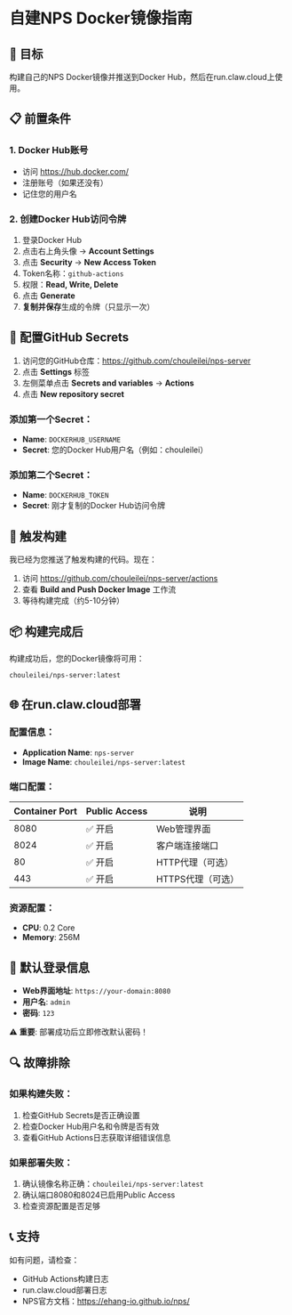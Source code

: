 # 自建NPS Docker镜像指南

## 🎯 目标
构建自己的NPS Docker镜像并推送到Docker Hub，然后在run.claw.cloud上使用。

## 📋 前置条件

### 1. Docker Hub账号
- 访问 https://hub.docker.com/
- 注册账号（如果还没有）
- 记住您的用户名

### 2. 创建Docker Hub访问令牌
1. 登录Docker Hub
2. 点击右上角头像 → **Account Settings**
3. 点击 **Security** → **New Access Token**
4. Token名称：`github-actions`
5. 权限：**Read, Write, Delete**
6. 点击 **Generate**
7. **复制并保存**生成的令牌（只显示一次）

## 🔧 配置GitHub Secrets

1. 访问您的GitHub仓库：https://github.com/chouleilei/nps-server
2. 点击 **Settings** 标签
3. 左侧菜单点击 **Secrets and variables** → **Actions**
4. 点击 **New repository secret**

### 添加第一个Secret：
- **Name**: `DOCKERHUB_USERNAME`
- **Secret**: 您的Docker Hub用户名（例如：chouleilei）

### 添加第二个Secret：
- **Name**: `DOCKERHUB_TOKEN`
- **Secret**: 刚才复制的Docker Hub访问令牌

## 🚀 触发构建

我已经为您推送了触发构建的代码。现在：

1. 访问 https://github.com/chouleilei/nps-server/actions
2. 查看 **Build and Push Docker Image** 工作流
3. 等待构建完成（约5-10分钟）

## 📦 构建完成后

构建成功后，您的Docker镜像将可用：
```
chouleilei/nps-server:latest
```

## 🌐 在run.claw.cloud部署

### 配置信息：
- **Application Name**: `nps-server`
- **Image Name**: `chouleilei/nps-server:latest`

### 端口配置：
| Container Port | Public Access | 说明 |
|---------------|---------------|------|
| 8080 | ✅ 开启 | Web管理界面 |
| 8024 | ✅ 开启 | 客户端连接端口 |
| 80 | ✅ 开启 | HTTP代理（可选） |
| 443 | ✅ 开启 | HTTPS代理（可选） |

### 资源配置：
- **CPU**: 0.2 Core
- **Memory**: 256M

## 🔐 默认登录信息

- **Web界面地址**: `https://your-domain:8080`
- **用户名**: `admin`
- **密码**: `123`

⚠️ **重要**: 部署成功后立即修改默认密码！

## 🔍 故障排除

### 如果构建失败：
1. 检查GitHub Secrets是否正确设置
2. 检查Docker Hub用户名和令牌是否有效
3. 查看GitHub Actions日志获取详细错误信息

### 如果部署失败：
1. 确认镜像名称正确：`chouleilei/nps-server:latest`
2. 确认端口8080和8024已启用Public Access
3. 检查资源配置是否足够

## 📞 支持

如有问题，请检查：
- GitHub Actions构建日志
- run.claw.cloud部署日志
- NPS官方文档：https://ehang-io.github.io/nps/ 